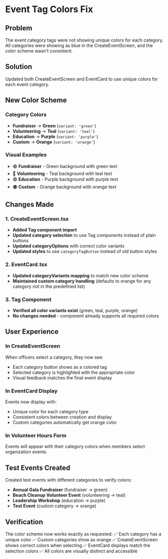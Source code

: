 # Event Tag Colors Fix

## Problem
The event category tags were not showing unique colors for each category. All categories were showing as blue in the CreateEventScreen, and the color scheme wasn't consistent.

## Solution
Updated both CreateEventScreen and EventCard to use unique colors for each event category.

## New Color Scheme

### Category Colors
- **Fundraiser** → **Green** (`variant: 'green'`)
- **Volunteering** → **Teal** (`variant: 'teal'`)  
- **Education** → **Purple** (`variant: 'purple'`)
- **Custom** → **Orange** (`variant: 'orange'`)

### Visual Examples
- 🟢 **Fundraiser** - Green background with green text
- 🔵 **Volunteering** - Teal background with teal text
- 🟣 **Education** - Purple background with purple text  
- 🟠 **Custom** - Orange background with orange text

## Changes Made

### 1. CreateEventScreen.tsx
- **Added Tag component import**
- **Updated category selection** to use Tag components instead of plain buttons
- **Updated categoryOptions** with correct color variants
- **Updated styles** to use `categoryTagButton` instead of old button styles

### 2. EventCard.tsx  
- **Updated categoryVariants mapping** to match new color scheme
- **Maintained custom category handling** (defaults to orange for any category not in the predefined list)

### 3. Tag Component
- **Verified all color variants exist** (green, teal, purple, orange)
- **No changes needed** - component already supports all required colors

## User Experience

### In CreateEventScreen
When officers select a category, they now see:
- Each category button shows as a colored tag
- Selected category is highlighted with the appropriate color
- Visual feedback matches the final event display

### In EventCard Display
Events now display with:
- Unique color for each category type
- Consistent colors between creation and display
- Custom categories automatically get orange color

### In Volunteer Hours Form
Events will appear with their category colors when members select organization events.

## Test Events Created
Created test events with different categories to verify colors:
- **Annual Gala Fundraiser** (fundraiser → green)
- **Beach Cleanup Volunteer Event** (volunteering → teal)
- **Leadership Workshop** (education → purple)
- **Test Event** (custom category → orange)

## Verification
The color scheme now works exactly as requested:
✅ Each category has a unique color
✅ Custom categories show as orange
✅ CreateEventScreen shows correct colors when selecting
✅ EventCard displays match the selection colors
✅ All colors are visually distinct and accessible